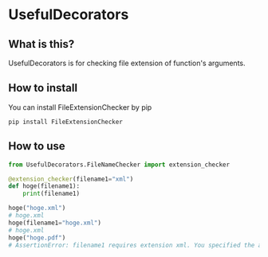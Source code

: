 # UsefulDecorators
## What is this?
UsefulDecorators is for checking file extension of function's arguments.

## How to install
You can install FileExtensionChecker by pip

`pip install FileExtensionChecker`


## How to use
```python
from UsefulDecorators.FileNameChecker import extension_checker

@extension_checker(filename1="xml")
def hoge(filename1):
    print(filename1)

hoge("hoge.xml")
# hoge.xml
hoge(filename1="hoge.xml")
# hoge.xml
hoge("hoge.pdf")
# AssertionError: filename1 requires extension xml. You specified the argument as hoge.pdf
```
